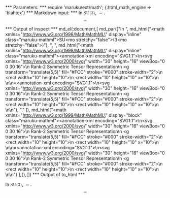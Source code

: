 
*** Parameters: ***
require 'maruku/ext/math'; {:html_math_engine => 'blahtex'}
*** Markdown input: ***
In <math xmlns="http://www.w3.org/1998/Math/MathML" display="inline" class="maruku-mathml"><mi>SU</mi><mo stretchy="false">(</mo><mn>3</mn><mo stretchy="false">)</mo></math>, <math xmlns="http://www.w3.org/1998/Math/MathML" display="inline" class="maruku-mathml"><semantics><annotation-xml encoding="SVG1.1">
<svg xmlns="http://www.w3.org/2000/svg" width="30" height="16" viewBox="0 0 30 16">
  <desc>Rank-2 Symmetric Tensor Representation</desc>
  <g transform="translate(5,5)" fill="#FCC" stroke="#000" stroke-width="2">
    <rect width="10" height="10"></rect>
    <rect width="10" height="10" x="10"></rect>
  </g>
</svg>
</annotation-xml></semantics><mo>=</mo><semantics><annotation-xml encoding="SVG1.1">
<svg xmlns="http://www.w3.org/2000/svg" width="30" height="16" viewBox="0 0 30 16">
  <desc>Rank-2 Symmetric Tensor Representation</desc>
  <g transform="translate(5,5)" fill="#FCC" stroke="#000" stroke-width="2">
    <rect width="10" height="10"></rect>
    <rect width="10" height="10" x="10"></rect>
  </g>
</svg>
</annotation-xml></semantics></math>.

<math xmlns="http://www.w3.org/1998/Math/MathML" display="block" class="maruku-mathml"><semantics><annotation-xml encoding="SVG1.1">
<svg xmlns="http://www.w3.org/2000/svg" width="30" height="16" viewBox="0 0 30 16">
  <desc>Rank-2 Symmetric Tensor Representation</desc>
  <g transform="translate(5,5)" fill="#FCC" stroke="#000" stroke-width="2">
    <rect width="10" height="10"></rect>
    <rect width="10" height="10" x="10"></rect>
  </g>
</svg>
</annotation-xml></semantics><mo>=</mo><semantics><annotation-xml encoding="SVG1.1">
<svg xmlns="http://www.w3.org/2000/svg" width="30" height="16" viewBox="0 0 30 16">
  <desc>Rank-2 Symmetric Tensor Representation</desc>
  <g transform="translate(5,5)" fill="#FCC" stroke="#000" stroke-width="2">
    <rect width="10" height="10"></rect>
    <rect width="10" height="10" x="10"></rect>
  </g>
</svg>
</annotation-xml></semantics></math>

*** Output of inspect ***
md_el(:document,[
	md_par(["In ",
	  md_html("<math xmlns=\"http://www.w3.org/1998/Math/MathML\" display=\"inline\" class=\"maruku-mathml\"><mi>SU</mi><mo stretchy=\"false\">(</mo><mn>3</mn><mo stretchy=\"false\">)</mo></math>"),
	  ", ",
	  md_html("<math xmlns=\"http://www.w3.org/1998/Math/MathML\" display=\"inline\" class=\"maruku-mathml\"><semantics><annotation-xml encoding=\"SVG1.1\">\n<svg xmlns=\"http://www.w3.org/2000/svg\" width=\"30\" height=\"16\" viewBox=\"0 0 30 16\">\n  <desc>Rank-2 Symmetric Tensor Representation</desc>\n  <g transform=\"translate(5,5)\" fill=\"#FCC\" stroke=\"#000\" stroke-width=\"2\">\n    <rect width=\"10\" height=\"10\"></rect>\n    <rect width=\"10\" height=\"10\" x=\"10\"></rect>\n  </g>\n</svg>\n</annotation-xml></semantics><mo>=</mo><semantics><annotation-xml encoding=\"SVG1.1\">\n<svg xmlns=\"http://www.w3.org/2000/svg\" width=\"30\" height=\"16\" viewBox=\"0 0 30 16\">\n  <desc>Rank-2 Symmetric Tensor Representation</desc>\n  <g transform=\"translate(5,5)\" fill=\"#FCC\" stroke=\"#000\" stroke-width=\"2\">\n    <rect width=\"10\" height=\"10\"></rect>\n    <rect width=\"10\" height=\"10\" x=\"10\"></rect>\n  </g>\n</svg>\n</annotation-xml></semantics></math>"),
	  "."
	  ]),
	  md_html("<math xmlns=\"http://www.w3.org/1998/Math/MathML\" display=\"block\" class=\"maruku-mathml\"><semantics><annotation-xml encoding=\"SVG1.1\">\n<svg xmlns=\"http://www.w3.org/2000/svg\" width=\"30\" height=\"16\" viewBox=\"0 0 30 16\">\n  <desc>Rank-2 Symmetric Tensor Representation</desc>\n  <g transform=\"translate(5,5)\" fill=\"#FCC\" stroke=\"#000\" stroke-width=\"2\">\n    <rect width=\"10\" height=\"10\"></rect>\n    <rect width=\"10\" height=\"10\" x=\"10\"></rect>\n  </g>\n</svg>\n</annotation-xml></semantics><mo>=</mo><semantics><annotation-xml encoding=\"SVG1.1\">\n<svg xmlns=\"http://www.w3.org/2000/svg\" width=\"30\" height=\"16\" viewBox=\"0 0 30 16\">\n  <desc>Rank-2 Symmetric Tensor Representation</desc>\n  <g transform=\"translate(5,5)\" fill=\"#FCC\" stroke=\"#000\" stroke-width=\"2\">\n    <rect width=\"10\" height=\"10\"></rect>\n    <rect width=\"10\" height=\"10\" x=\"10\"></rect>\n  </g>\n</svg>\n</annotation-xml></semantics></math>")
],{},[])
*** Output of to_html ***
<p>In <math xmlns="http://www.w3.org/1998/Math/MathML" display="inline" class="maruku-mathml"><mi>SU</mi><mo stretchy="false">(</mo><mn>3</mn><mo stretchy="false">)</mo></math>, <math xmlns="http://www.w3.org/1998/Math/MathML" display="inline" class="maruku-mathml"><semantics><annotation-xml encoding="SVG1.1">
<svg xmlns="http://www.w3.org/2000/svg" width="30" height="16" viewBox="0 0 30 16">
  <desc>Rank-2 Symmetric Tensor Representation</desc>
  <g transform="translate(5,5)" fill="#FCC" stroke="#000" stroke-width="2">
    <rect width="10" height="10"></rect>
    <rect width="10" height="10" x="10"></rect>
  </g>
</svg>
</annotation-xml></semantics><mo>=</mo><semantics><annotation-xml encoding="SVG1.1">
<svg xmlns="http://www.w3.org/2000/svg" width="30" height="16" viewBox="0 0 30 16">
  <desc>Rank-2 Symmetric Tensor Representation</desc>
  <g transform="translate(5,5)" fill="#FCC" stroke="#000" stroke-width="2">
    <rect width="10" height="10"></rect>
    <rect width="10" height="10" x="10"></rect>
  </g>
</svg>
</annotation-xml></semantics></math>.</p>

<math xmlns="http://www.w3.org/1998/Math/MathML" display="block" class="maruku-mathml"><semantics><annotation-xml encoding="SVG1.1">
<svg xmlns="http://www.w3.org/2000/svg" width="30" height="16" viewBox="0 0 30 16">
  <desc>Rank-2 Symmetric Tensor Representation</desc>
  <g transform="translate(5,5)" fill="#FCC" stroke="#000" stroke-width="2">
    <rect width="10" height="10"></rect>
    <rect width="10" height="10" x="10"></rect>
  </g>
</svg>
</annotation-xml></semantics><mo>=</mo><semantics><annotation-xml encoding="SVG1.1">
<svg xmlns="http://www.w3.org/2000/svg" width="30" height="16" viewBox="0 0 30 16">
  <desc>Rank-2 Symmetric Tensor Representation</desc>
  <g transform="translate(5,5)" fill="#FCC" stroke="#000" stroke-width="2">
    <rect width="10" height="10"></rect>
    <rect width="10" height="10" x="10"></rect>
  </g>
</svg>
</annotation-xml></semantics></math>
